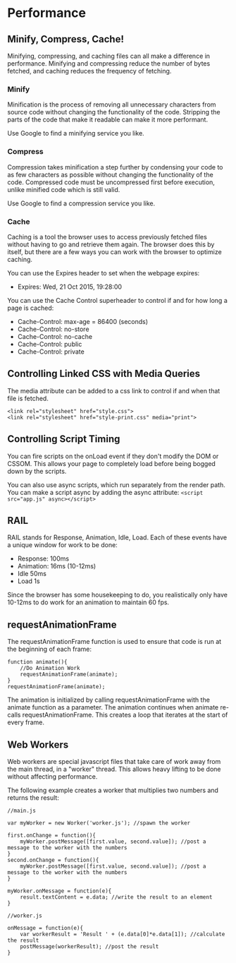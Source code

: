 # Performance

## Minify, Compress, Cache!

Minifying, compressing, and caching files can all make a difference in performance. Minifying and compressing reduce the number of bytes fetched, and caching reduces the frequency of fetching.

### Minify

Minification is the process of removing all unnecessary characters from source code without changing the functionality of the code. Stripping the parts of the code that make it readable can make it more performant.

Use Google to find a minifying service you like.

### Compress

Compression takes minification a step further by condensing your code to as few characters as possible without changing the functionality of the code. Compressed code must be uncompressed first before execution, unlike minified code which is still valid.

Use Google to find a compression service you like.

### Cache

Caching is a tool the browser uses to access previously fetched files without having to go and retrieve them again. The browser does this by itself, but there are a few ways you can work with the browser to optimize caching.

You can use the Expires header to set when the webpage expires:
* Expires: Wed, 21 Oct 2015, 19:28:00

You can use the Cache Control superheader to control if and for how long a page is cached:
* Cache-Control: max-age = 86400 (seconds)
* Cache-Control: no-store
* Cache-Control: no-cache
* Cache-Control: public
* Cache-Control: private

## Controlling Linked CSS with Media Queries

The media attribute can be added to a css link to control if and when that file is fetched.

```
<link rel="stylesheet" href="style.css">
<link rel="stylesheet" href="style-print.css" media="print">
```

## Controlling Script Timing

You can fire scripts on the onLoad event if they don't modify the DOM or CSSOM. This allows your page to completely load before being bogged down by the scripts.

You can also use async scripts, which run separately from the render path. You can make a script async by adding the async attribute:
`<script src="app.js" async></script>`

## RAIL

RAIL stands for Response, Animation, Idle, Load. Each of these events have a unique window for work to be done:
* Response: 100ms
* Animation: 16ms (10-12ms)
* Idle 50ms
* Load 1s

Since the browser has some housekeeping to do, you realistically only have 10-12ms to do work for an animation to maintain 60 fps.

## requestAnimationFrame

The requestAnimationFrame function is used to ensure that code is run at the beginning of each frame:
```
function animate(){
    //Do Animation Work
    requestAnimationFrame(animate);
}
requestAnimationFrame(animate);
```

The animation is initialized by calling requestAnimationFrame with the animate function as a parameter. The animation continues when animate re-calls requestAnimationFrame. This creates a loop that iterates at the start of every frame.

## Web Workers

Web workers are special javascript files that take care of work away from the main thread, in a "worker" thread. This allows heavy lifting to be done without affecting performance.

The following example creates a worker that multiplies two numbers and returns the result:
```
//main.js

var myWorker = new Worker('worker.js'); //spawn the worker

first.onChange = function(){
    myWorker.postMessage([first.value, second.value]); //post a message to the worker with the numbers
}
second.onChange = function(){
    myWorker.postMessage([first.value, second.value]); //post a message to the worker with the numbers
}

myWorker.onMessage = function(e){
    result.textContent = e.data; //write the result to an element
}
```
```
//worker.js

onMessage = function(e){
    var workerResult = 'Result ' + (e.data[0]*e.data[1]); //calculate the result
    postMessage(workerResult); //post the result
}
```
